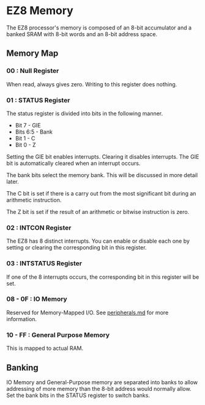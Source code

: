 # EZ8 Memory

The EZ8 processor's memory is composed of an 8-bit accumulator and a banked
SRAM with 8-bit words and an 8-bit address space.

## Memory Map

### 00 : Null Register

When read, always gives zero. Writing to this register does nothing.

### 01 : STATUS Register

The status register is divided into bits in the following manner.

 * Bit 7 - GIE
 * Bits 6:5 - Bank
 * Bit 1 - C
 * Bit 0 - Z

Setting the GIE bit enables interrupts. Clearing it disables interrupts.
The GIE bit is automatically cleared when an interrupt occurs.

The bank bits select the memory bank. This will be discussed in more detail
later.

The C bit is set if there is a carry out from the most significant bit during
an arithmetic instruction.

The Z bit is set if the result of an arithmetic or bitwise instruction is zero.

### 02 : INTCON Register

The EZ8 has 8 distinct interrupts. You can enable or disable each one by
setting or clearing the corresponding bit in this register.

### 03 : INTSTATUS Register

If one of the 8 interrupts occurs, the corresponding bit in this register will
be set.

### 08 - 0F : IO Memory

Reserved for Memory-Mapped I/O. See [peripherals.md](peripherals.md) for more
information.

### 10 - FF : General Purpose Memory

This is mapped to actual RAM.

## Banking

IO Memory and General-Purpose memory are separated into banks to allow
addressing of more memory than the 8-bit address would normally allow.
Set the bank bits in the STATUS register to switch banks.
